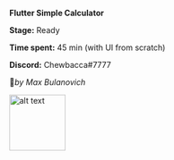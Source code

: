 
**Flutter Simple Calculator** 


**Stage:** Ready

**Time spent:** 45 min (with UI from scratch)

**Discord:** Chewbacca#7777




:anger:_by Max Bulanovich_

<img src="https://firebasestorage.googleapis.com/v0/b/valweb2.appspot.com/o/Screenshot_20230223_160058.jpg?alt=media&token=9ce68f34-0c3b-434a-9995-4348e0805856" alt="alt text" width="100" height="100">

